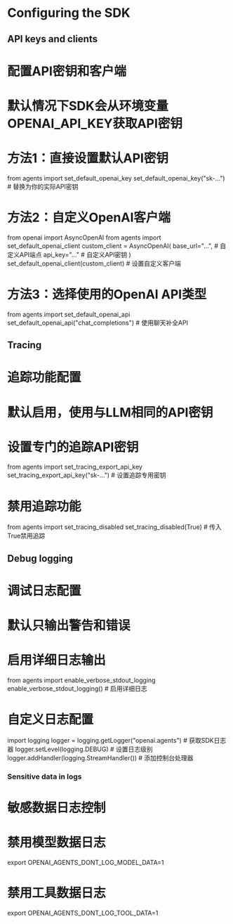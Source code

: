 # Configuring the SDK

## API keys and clients
# 配置API密钥和客户端
# 默认情况下SDK会从环境变量OPENAI_API_KEY获取API密钥

# 方法1：直接设置默认API密钥
from agents import set_default_openai_key
set_default_openai_key("sk-...")  # 替换为你的实际API密钥

# 方法2：自定义OpenAI客户端
from openai import AsyncOpenAI
from agents import set_default_openai_client
custom_client = AsyncOpenAI(
    base_url="...",  # 自定义API端点
    api_key="..."    # 自定义API密钥
)
set_default_openai_client(custom_client)  # 设置自定义客户端

# 方法3：选择使用的OpenAI API类型
from agents import set_default_openai_api
set_default_openai_api("chat_completions")  # 使用聊天补全API

## Tracing
# 追踪功能配置
# 默认启用，使用与LLM相同的API密钥

# 设置专门的追踪API密钥
from agents import set_tracing_export_api_key
set_tracing_export_api_key("sk-...")  # 设置追踪专用密钥

# 禁用追踪功能
from agents import set_tracing_disabled
set_tracing_disabled(True)  # 传入True禁用追踪

## Debug logging
# 调试日志配置
# 默认只输出警告和错误

# 启用详细日志输出
from agents import enable_verbose_stdout_logging
enable_verbose_stdout_logging()  # 启用详细日志

# 自定义日志配置
import logging
logger = logging.getLogger("openai.agents")  # 获取SDK日志器
logger.setLevel(logging.DEBUG)  # 设置日志级别
logger.addHandler(logging.StreamHandler())  # 添加控制台处理器

### Sensitive data in logs
# 敏感数据日志控制

# 禁用模型数据日志
export OPENAI_AGENTS_DONT_LOG_MODEL_DATA=1

# 禁用工具数据日志
export OPENAI_AGENTS_DONT_LOG_TOOL_DATA=1
